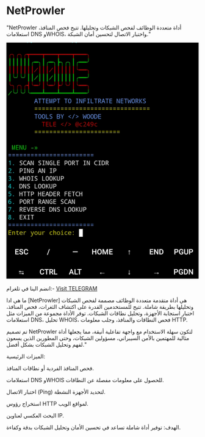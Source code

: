 # NetProwler
 "NetProwler أداة متعددة الوظائف لفحص الشبكات وتحليلها. تتيح فحص المنافذ، استعلامات DNS وWHOIS، واختبار الاتصال لتحسين أمان الشبكة."

![Description of the image](٢٠٢٤١٢٢٢_٠٢٥٠١٥.jpg)

انضم الينا في تلغرام:-
[Visit TELEGRAM](https://NO_BRAK)

ما هي ادا [NetProwler]
هي أداة متقدمة متعددة الوظائف مصممة لفحص الشبكات وتحليلها بطريقة شاملة. تتيح للمستخدمين القدرة على اكتشاف الثغرات، فحص المنافذ، اختبار استجابة الأجهزة، وتحليل نطاقات الشبكات. توفر الأداة مجموعة من الميزات مثل استعلامات DNS، تحليل WHOIS، فحص النطاقات والمنافذ، وجلب معلومات HTTP.

تم تصميم NetProwler لتكون سهلة الاستخدام مع واجهة تفاعلية أنيقة، مما يجعلها أداة مثالية للمهتمين بالأمن السيبراني، مسؤولين الشبكات، وحتى المطورين الذين يسعون لفهم وتحليل الشبكات بشكل أفضل."

الميزات الرئيسية:

فحص المنافذ الفردية أو نطاقات المنافذ.

استعلامات DNS وWHOIS للحصول على معلومات مفصلة عن النطاقات.

اختبار الاتصال (Ping) لتحديد الأجهزة النشطة.

استخراج رؤوس HTTP لمواقع الويب.

البحث العكسي لعناوين IP.


الهدف:
توفير أداة شاملة تساعد في تحسين الأمان وتحليل الشبكات بدقة وكفاءة.
